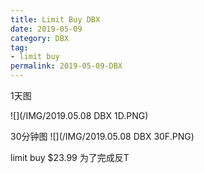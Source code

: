 ```yaml
---
title: Limit Buy DBX
date: 2019-05-09
category: DBX
tag:
- limit buy
permalink: 2019-05-09-DBX
---
```

1天图

![](/IMG/2019.05.08 DBX 1D.PNG)

30分钟图
![](/IMG/2019.05.08 DBX 30F.PNG)

limit buy $\$$23.99 为了完成反T
